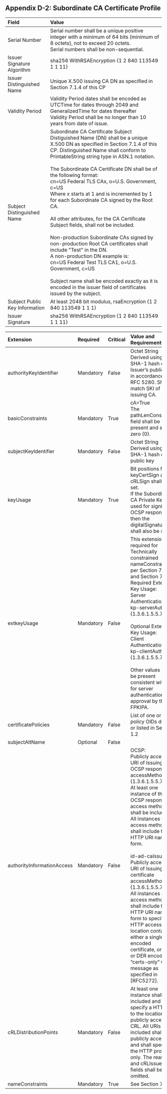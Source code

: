 ## Appendix D-2: Subordinate CA Certificate Profile

| **Field** |**Value**                             |
| :-------- | :-------------------------------     |
| Serial Number  | Serial number shall be a unique positive integer with a minimum of 64 bits (minimum of 8 octets), not to exceed 20 octets. <br> Serial numbers shall be non-sequential.  |
| Issuer Signature Algorithm   | sha256 WithRSAEncryption {1 2 840 113549 1 1 11}  |
| Issuer Distinguished Name   | Unique X.500 issuing CA DN as specified in Section 7.1.4 of this CP |
| Validity Period   | Validity Period dates shall be encoded as UTCTime for dates through 2049 and GeneralizedTime for dates thereafter <br> Validity Period shall be no longer than 10 years from date of issue. |
| Subject Distinguished Name   | Subordinate CA Certificate Subject Distiguished Name (DN) shall be a unique X.500 DN as specified in Section 7.1.4 of this CP.  Distinguished Name shall conform to PrintableString string type in ASN.1 notation. <br><br>The Subordinate CA Certificate DN shall be of the following format: <br>cn=US Federal TLS CAx, o=U.S. Government, c=US<br>Where _x_ starts at 1 and is incremented by 1 for each Subordinate CA signed by the Root CA.<br><br>All other attributes, for the CA Certificate Subject fields, shall not be included.  <br><br> Non-production Subordinate CAs signed by non-production Root CA certificates shall include "Test" in the DN. <br>A non-production DN example is: <br>cn=US Federal Test TLS CA1, o=U.S. Government, c=US<br> <br>Subject name shall be encoded exactly as it is encoded in the issuer field of certificates issued by the subject. |
| Subject Public Key Information   | At least 2048 bit modulus, rsaEncryption {1 2 840 113549 1 1 1} |
| Issuer Signature   | sha256 WithRSAEncryption {1 2 840 113549 1 1 11}    |


| **Extension** |  **Required**   | **Critical** | **Value and Requirements** |
| :-------- | :----------------|:----------------|:----------------|
| authorityKeyIdentifier | Mandatory | False |  Octet String<br> Derived using the SHA-1 hash of the Issuer’s public key in accordance with RFC 5280.  Shall match SKI of issuing CA. |
| basicConstraints | Mandatory | True |  cA=True <br> The pathLenConstraint field shall be present and set to zero (0). |
| subjectKeyIdentifier   | Mandatory | False |  Octet String <br> Derived using SHA-1 hash of the public key  |
| keyUsage  | Mandatory | True | Bit positions for keyCertSign and cRLSign shall be set. <br> If the Subordinate CA Private Key is used for signing OCSP responses, then the digitalSignature bit shall also be set. |
| extkeyUsage |  Mandatory  | False | This extension is required for Technically constrained nameConstraints per Section 7.1.2.2 and Section 7.1.5. <br> Required Extended Key Usage: <br> Server Authentication id-kp-serverAuth {1.3.6.1.5.5.7.3.1} <br><br> Optional Extended Key Usage: <br> Client Authentication id-kp-clientAuth {1.3.6.1.5.5.7.3.2} <br><br> Other values may be present consistent with use for server authentication, with approval by the FPKIPA. |
| certificatePolicies |  Mandatory  | False | List of one or more policy OIDs defined or listed in Section 1.2 |
| subjectAltName | Optional | False  |  |
| authorityInformationAccess | Mandatory | False | OCSP: <br> Publicly accessible URI of Issuing CA's OCSP responder accessMethod = {1.3.6.1.5.5.7.48.1} <br>At least one instance of the OCSP responder access method shall be included. All instances of this access method shall include the HTTP URI name form.<br><br> id-ad-caIssuers: <br> Publicly accessible URI of Issuing CA’s certificate accessMethod = {1.3.6.1.5.5.7.48.2} <br> All instances of this access method shall include the HTTP URI name form to specify an HTTP accessible location containing either a single DER encoded certificate, or a BER or DER encoded “certs-only” CMS message as specified in [RFC5272]. |
| cRLDistributionPoints | Mandatory | False | At least one instance shall be included and shall specify a HTTP URI to the location of a publicly accessible CRL. All URIs included shall be publicly accessible and shall specify the HTTP protocol only.  The reasons and cRLIssuer fields shall be omitted. |
| nameConstraints | Mandatory | True | See Section 7.1.5.  |
